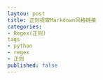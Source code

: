 ```yaml
---
laytou: post
title: 正则提取Markdown风格链接
categories:
- Regex(正则)
tags
- python
- regex
- 正则
published: false
---
```


